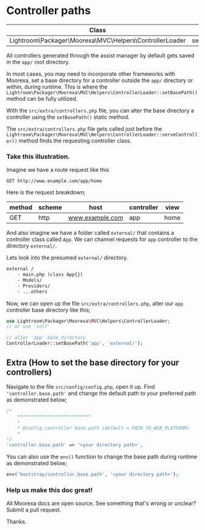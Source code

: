# Controller paths
Class | Method
------|-------
Lightroom\Packager\Moorexa\MVC\Helpers\ControllerLoader | setBasePath()

All controllers generated through the assist manager by default gets saved in the ```app/``` root directory. 

In most cases, you may need to incorporate other frameworks with Moorexa, set a base directory for a controller outside the ```app/``` directory or within, during runtime. This is where the ```Lightroom\Packager\Moorexa\MVC\Helpers\ControllerLoader::setBasePath()``` method can be fully utilized.

With the ```src/extra/controllers.php``` file, you can alter the base directory  a controller using the ```setBasePath()``` static method.

The ```src/extra/controllers.php``` file gets called just before the ```Lightroom\Packager\Moorexa\MVC\Helpers\ControllerLoader::serveController()``` method finds the requesting controller class.

### Take this illustration.
Imagine we have a route request like this
```http
GET http://www.example.com/app/home
```

Here is the request breakdown;

method | scheme | host | controller | view
-------|--------|------|------------|-----
GET    | http   | www.example.com   | app  | home

And also imagine we have a folder called ```external/``` that contains a controller class called ```App```. We can channel requests for ```app``` controller to the directory ```external/```.

Lets look into the presumed ```external/``` directory.
```txt
external /
    - main.php (class App{})
    - Models/
    - Providers/
    - ...others
```

Now, we can open up the file ```src/extra/controllers.php```, alter our ```app``` controller base directory like this;

```php
use Lightroom\Packager\Moorexa\MVC\Helpers\ControllerLoader;
// or use 'self'

// alter 'app' base directory
ControllerLoader::setBasePath('app', 'external/');
```

## Extra (How to set the base directory for your controllers)
Navigate to the file ```src/config/config.php```, open it up. Find ```'controller.base.path'``` and change the default path to your preferred path as demonstrated below;

```php
/*
    ***************************
    * 
    * @config.controller base.path (default = PATH_TO_WEB_PLATFORM) 
    * 
*/
'controller.base.path' => '<your directory path>',
```

You can also use the ```env()``` function to change the base path during runtime as demonstrated below;

```php 
env('bootstrap/controller.base.path', '<your directory path>');
```

### Help us make this doc great!

All Moorexa docs are open source. See something that's wrong or unclear? Submit a pull request.

Thanks.